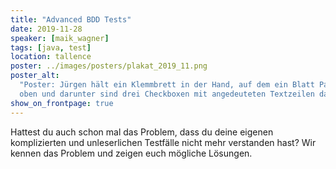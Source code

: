 ```yaml
---
title: "Advanced BDD Tests"
date: 2019-11-28
speaker: [maik_wagner]
tags: [java, test]
location: tallence
poster: ../images/posters/plakat_2019_11.png
poster_alt:
  "Poster: Jürgen hält ein Klemmbrett in der Hand, auf dem ein Blatt Papier zusehen ist. Auf dem Blatt steht 'Testplan'
  oben und darunter sind drei Checkboxen mit angedeuteten Textzeilen daneben."
show_on_frontpage: true
---
```


Hattest du auch schon mal das Problem, dass du deine eigenen komplizierten und unleserlichen Testfälle nicht mehr
verstanden hast? Wir kennen das Problem und zeigen euch mögliche Lösungen.
